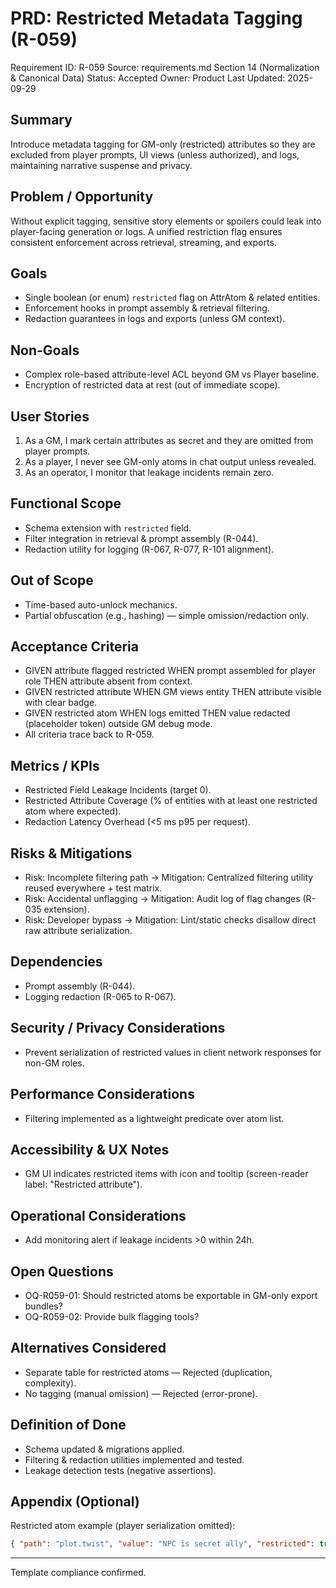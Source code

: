 # PRD: Restricted Metadata Tagging (R-059)

Requirement ID: R-059
Source: requirements.md Section 14 (Normalization & Canonical Data)
Status: Accepted
Owner: Product
Last Updated: 2025-09-29

## Summary

Introduce metadata tagging for GM-only (restricted) attributes so they are excluded from player prompts, UI views (unless authorized), and logs, maintaining narrative suspense and privacy.

## Problem / Opportunity

Without explicit tagging, sensitive story elements or spoilers could leak into player-facing generation or logs. A unified restriction flag ensures consistent enforcement across retrieval, streaming, and exports.

## Goals

- Single boolean (or enum) `restricted` flag on AttrAtom & related entities.
- Enforcement hooks in prompt assembly & retrieval filtering.
- Redaction guarantees in logs and exports (unless GM context).

## Non-Goals

- Complex role-based attribute-level ACL beyond GM vs Player baseline.
- Encryption of restricted data at rest (out of immediate scope).

## User Stories

1. As a GM, I mark certain attributes as secret and they are omitted from player prompts.
2. As a player, I never see GM-only atoms in chat output unless revealed.
3. As an operator, I monitor that leakage incidents remain zero.

## Functional Scope

- Schema extension with `restricted` field.
- Filter integration in retrieval & prompt assembly (R-044).
- Redaction utility for logging (R-067, R-077, R-101 alignment).

## Out of Scope

- Time-based auto-unlock mechanics.
- Partial obfuscation (e.g., hashing) — simple omission/redaction only.

## Acceptance Criteria

- GIVEN attribute flagged restricted WHEN prompt assembled for player role THEN attribute absent from context.
- GIVEN restricted attribute WHEN GM views entity THEN attribute visible with clear badge.
- GIVEN restricted atom WHEN logs emitted THEN value redacted (placeholder token) outside GM debug mode.
- All criteria trace back to R-059.

## Metrics / KPIs

- Restricted Field Leakage Incidents (target 0).
- Restricted Attribute Coverage (% of entities with at least one restricted atom where expected).
- Redaction Latency Overhead (<5 ms p95 per request).

## Risks & Mitigations

- Risk: Incomplete filtering path → Mitigation: Centralized filtering utility reused everywhere + test matrix.
- Risk: Accidental unflagging → Mitigation: Audit log of flag changes (R-035 extension).
- Risk: Developer bypass → Mitigation: Lint/static checks disallow direct raw attribute serialization.

## Dependencies

- Prompt assembly (R-044).
- Logging redaction (R-065 to R-067).

## Security / Privacy Considerations

- Prevent serialization of restricted values in client network responses for non-GM roles.

## Performance Considerations

- Filtering implemented as a lightweight predicate over atom list.

## Accessibility & UX Notes

- GM UI indicates restricted items with icon and tooltip (screen-reader label: "Restricted attribute").

## Operational Considerations

- Add monitoring alert if leakage incidents >0 within 24h.

## Open Questions

- OQ-R059-01: Should restricted atoms be exportable in GM-only export bundles?
- OQ-R059-02: Provide bulk flagging tools?

## Alternatives Considered

- Separate table for restricted atoms — Rejected (duplication, complexity).
- No tagging (manual omission) — Rejected (error-prone).

## Definition of Done

- Schema updated & migrations applied.
- Filtering & redaction utilities implemented and tested.
- Leakage detection tests (negative assertions).

## Appendix (Optional)

Restricted atom example (player serialization omitted):

```json
{ "path": "plot.twist", "value": "NPC is secret ally", "restricted": true }
```

---
Template compliance confirmed.
